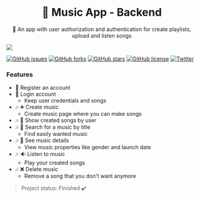 <h1 align="center">
    🔗 Music App</a> - Backend
</h1>
<p align="center">🚀 An app with user authorization and authentication for create playlists, upload and listen songs</p>
<img src="https://travis-ci.com/EdmilsonFerreiraF/Backend.svg?branch=main" />

<a href="https://github.com/EdmilsonFerreiraF/lama-backend/issues"><img alt="GitHub issues" src="https://img.shields.io/github/issues/EdmilsonFerreiraF/lama-backend"></a>
<a href="https://github.com/EdmilsonFerreiraF/lama-frontend/network"><img alt="GitHub forks" src="https://img.shields.io/github/forks/EdmilsonFerreiraF/lama-frontend"></a>
<a href="https://github.com/EdmilsonFerreiraF/lama-frontend/stargazers"><img alt="GitHub stars" src="https://img.shields.io/github/stars/EdmilsonFerreiraF/lama-frontend"></a>
<a href="https://github.com/EdmilsonFerreiraF/lama-frontend"><img alt="GitHub license" src="https://img.shields.io/github/license/EdmilsonFerreiraF/lama-frontend"></a>
<a href="https://twitter.com/intent/tweet?text=Wow:&url=https%3A%2F%2Fgithub.com%2FEdmilsonFerreiraF%2Flama-frontend%2F"><img alt="Twitter" src="https://img.shields.io/twitter/url?style=social"></a>

### Features
- :man: Register an account
- :man: Login account
    - Keep user credentials and songs
- :notes: :heavy_plus_sign: Create music
    - Create music page where you can make songs
- :notes: :page_with_curl: Show created songs by user
- :notes: :mag_right: Search for a music by title
    - Find easily wanted music
- :notes: :page_facing_up: See music details
    - View music properties like gender and launch date
- :notes: :sound: Listen to music
    - Play your created songs
- :notes: :x: Delete music
    - Remove a song that you don't want anymore

> Project status: Finished :heavy_check_mark: